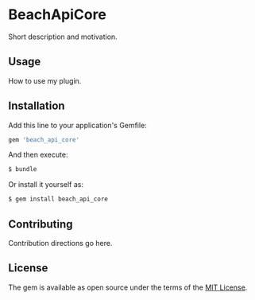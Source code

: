 # BeachApiCore
Short description and motivation.

## Usage
How to use my plugin.

## Installation
Add this line to your application's Gemfile:

```ruby
gem 'beach_api_core'
```

And then execute:
```bash
$ bundle
```

Or install it yourself as:
```bash
$ gem install beach_api_core
```

## Contributing
Contribution directions go here.

## License
The gem is available as open source under the terms of the [MIT License](http://opensource.org/licenses/MIT).
